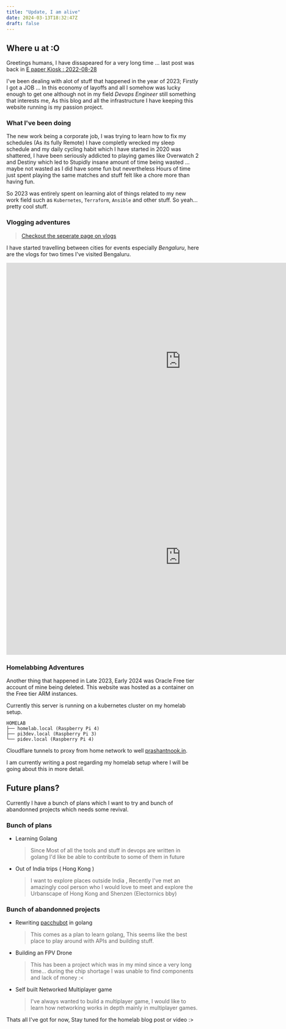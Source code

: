 ```yaml
---
title: "Update, I am alive"
date: 2024-03-13T18:32:47Z
draft: false
---
```


## Where u at :O

Greetings humans,
I have dissapeared for a very long time ... last post was back in [E paper Kiosk : 2022-08-28](/post/e-paper-kiosk/)

I've been dealing with alot of stuff that happened in the year of 2023; Firstly I got a JOB ... In this economy of layoffs and all I somehow was lucky enough to get one although not in my field *Devops Engineer* still something that interests me, As this blog and all the infrastructure I have keeping this website running is my passion project.

### What I've been doing

The new work being a corporate job, I was trying to learn how to fix my schedules (As its fully Remote) I have completly wrecked my sleep schedule and my daily cycling habit which I have started in 2020 was shattered, I have been seriously addicted to playing games like Overwatch 2 and Destiny which led to Stupidly insane amount of time being wasted ... maybe not wasted as I did have some fun but nevertheless Hours of time just spent playing the same matches and stuff felt like a chore more than having fun.

So 2023 was entirely spent on learning alot of things related to my new work field such as `Kubernetes`, `Terraform`, `Ansible` and other stuff. So yeah... pretty cool stuff.

### Vlogging adventures

> [Checkout the seperate page on vlogs](/vlogs)

I have started travelling between cities for events especially _Bengaluru_, here are the vlogs for two times I've visited Bengaluru.

<iframe width="912" height="513" src="https://www.youtube.com/embed/S3CV-DvKCPg" title="Bengaluru Diaries 2 |  Illenium sunburn concert , Indian Music Experience Museum ft @calespen" frameborder="0" allow="accelerometer; autoplay; clipboard-write; encrypted-media; gyroscope; picture-in-picture; web-share" allowfullscreen></iframe>


<iframe width="912" height="513" src="https://www.youtube.com/embed/NITQj8qLEAI" title="Bengaluru diary | Oct 2023 ft @calespen" frameborder="0" allow="accelerometer; autoplay; clipboard-write; encrypted-media; gyroscope; picture-in-picture; web-share" allowfullscreen></iframe>



### Homelabbing Adventures

Another thing that happened in Late 2023, Early 2024 was Oracle Free tier account of mine being deleted. This website was hosted as a container on the Free tier ARM instances.

Currently this server is running on a kubernetes cluster on my homelab setup.

```
HOMELAB
├── homelab.local (Raspberry Pi 4)
├── pi3dev.local (Raspberry Pi 3)
└── pidev.local (Raspberry Pi 4)
```

Cloudflare tunnels to proxy from home network to well [prashantnook.in](https://prashantnook.in).

I am currently writing a post regarding my homelab setup where I will be going about this in more detail. 

## Future plans?

Currently I have a bunch of plans which I want to try and bunch of abandonned projects which needs some revival.

### Bunch of plans

- Learning Golang
   >  Since Most of all the tools and stuff in devops are written in golang I'd like be able to contribute to some of them in future

- Out of India trips ( Hong Kong )
    > I want to explore places outside India , Recently I've met an amazingly cool person who I would love to meet and explore the Urbanscape of Hong Kong and Shenzen (Electornics bby)

### Bunch of abandonned projects

- Rewriting [pacchubot](https://github.com/itspacchu/pacchubot) in golang
    > This comes as a plan to learn golang, This seems like the best place to play around with APIs and building stuff.

- Building an FPV Drone
    > This has been a project which was in my mind since a very long time... during the chip shortage I was unable to find components and lack of money :<

- Self built Networked Multiplayer game
    > I've always wanted to build a multiplayer game, I would like to learn how networking works in depth mainly in multiplayer games.

Thats all I've got for now, Stay tuned for the homelab blog post or video :>